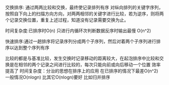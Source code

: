 交换排序: 通过两两比较和交换，最终使记录排列有序
对纵向排列的关键字序列，按照自下向上的扫描方向方向，对两两相邻的关键字进行比较，若为逆序，则将两个记录交换位置，重复上述过程，知道没有记录需要交换为止。

时间复杂度:已排序时O(n) 只进行内循环次判断数据反序时输出最慢 O(n^2)

快速排序:通过一趟排序将记录序列分成两个子序列，然后对着两个子序列进行排序以达到整个序列有序

比较的都是与基准比较，发生交换时记录移动的距离较大，在起泡排序中比较和交换是在相邻的两个记录之间进行比较的，每次只能向前或向后移动一个位置 效率提高了
时间复杂度：分治的思想在排序上的应用 在已排序的情况下最差O(n^2) 一般情况O(nlogn) 比其它O(nlogn)要好 比如归并排序
